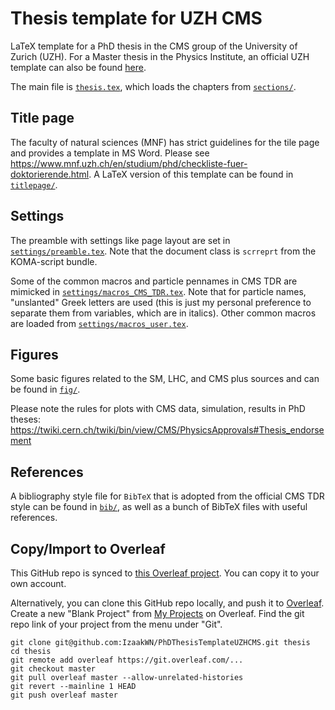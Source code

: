 # Thesis template for UZH CMS

LaTeX template for a PhD thesis in the CMS group of the University of Zurich (UZH).
For a Master thesis in the Physics Institute, an official UZH template can also be found
[here](https://www.physik.uzh.ch/en/study/Counselling-and-forms/formulare.htm).

The main file is [`thesis.tex`](thesis.tex), which loads the chapters from [`sections/`](sections/).

## Title page
The faculty of natural sciences (MNF) has strict guidelines for the tile page and provides a template in MS Word.
Please see https://www.mnf.uzh.ch/en/studium/phd/checkliste-fuer-doktorierende.html.
A LaTeX version of this template can be found in [`titlepage/`](titlepage).

## Settings
The preamble with settings like page layout are set in [`settings/preamble.tex`](settings/preamble.tex).
Note that the document class is `scrreprt` from the KOMA-script bundle.

Some of the common macros and particle pennames in CMS TDR are mimicked in [`settings/macros_CMS_TDR.tex`](settings/macros_CMS_TDR.tex).
Note that for particle names, "unslanted" Greek letters are used (this is just my personal preference to separate them from variables, which are in italics).
Other common macros are loaded from [`settings/macros_user.tex`](settings/macros_user.tex).

## Figures
Some basic figures related to the SM, LHC, and CMS plus sources and can be found in [`fig/`](fig).

Please note the rules for plots with CMS data, simulation, results in PhD theses:
https://twiki.cern.ch/twiki/bin/view/CMS/PhysicsApprovals#Thesis_endorsement

## References
A bibliography style file for `BibTeX` that is adopted from the official CMS TDR style can be found in [`bib/`](bib),
as well as a bunch of BibTeX files with useful references.

## Copy/Import to Overleaf
This GitHub repo is synced to [this Overleaf project](https://www.overleaf.com/read/mspvhdpynsjb).
You can copy it to your own account.

Alternatively, you can clone this GitHub repo locally, and push it to
[Overleaf](https://www.overleaf.com/learn/how-to/Using_Git_and_GitHub).
Create a new "Blank Project" from [My Projects](https://www.overleaf.com/project)
on Overleaf. Find the git repo link of your project from the menu under "Git".
```
git clone git@github.com:IzaakWN/PhDThesisTemplateUZHCMS.git thesis
cd thesis
git remote add overleaf https://git.overleaf.com/...
git checkout master
git pull overleaf master --allow-unrelated-histories
git revert --mainline 1 HEAD
git push overleaf master
```
